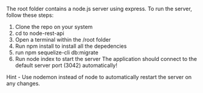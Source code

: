 
The root folder contains a node.js server using express. To run the server, follow these steps:
1. Clone the repo on your system
2. cd to node-rest-api
3. Open a terminal within the /root folder
4. Run npm install to install all the depedencies
5. run npm sequelize-cli db:migrate
6. Run node index to start the server
The application should connect to the default server port (3042) automatically!

Hint - Use nodemon instead of node to automatically restart the server on any changes.